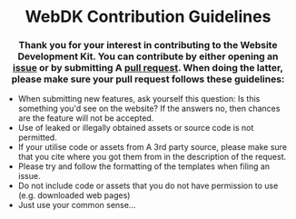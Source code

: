 <div align="center">
  
  # WebDK Contribution Guidelines
  ### Thank you for your interest in contributing to the Website Development Kit. You can contribute by either opening an [issue](https://github.com/Generalisk/WebDK/issues) or by submitting A [pull request](https://github.com/Generalisk/WebDK/pulls). When doing the latter, please make sure your pull request follows these guidelines:
</div>

- When submitting new features, ask yourself this question: Is this something you'd see on the website? If the answers no, then chances are the feature will not be accepted.
- Use of leaked or illegally obtained assets or source code is not permitted.
- If your utilise code or assets from A 3rd party source, please make sure that you cite where you got them from in the description of the request.
- Please try and follow the formatting of the templates when filing an issue.
- Do not include code or assets that you do not have permission to use (e.g. downloaded web pages)
- Just use your common sense...

